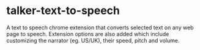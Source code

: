 # talker-text-to-speech
A text to speech chrome extension that converts selected text on any web page to speech. Extension options are also added which include customizing the narrator (eg. US/UK), their speed, pitch and volume.
